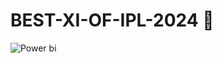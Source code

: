 # BEST-XI-OF-IPL-2024 🏏
![Power bi](https://upload.wikimedia.org/wikipedia/commons/c/cf/Power_BI_logo.svg)







